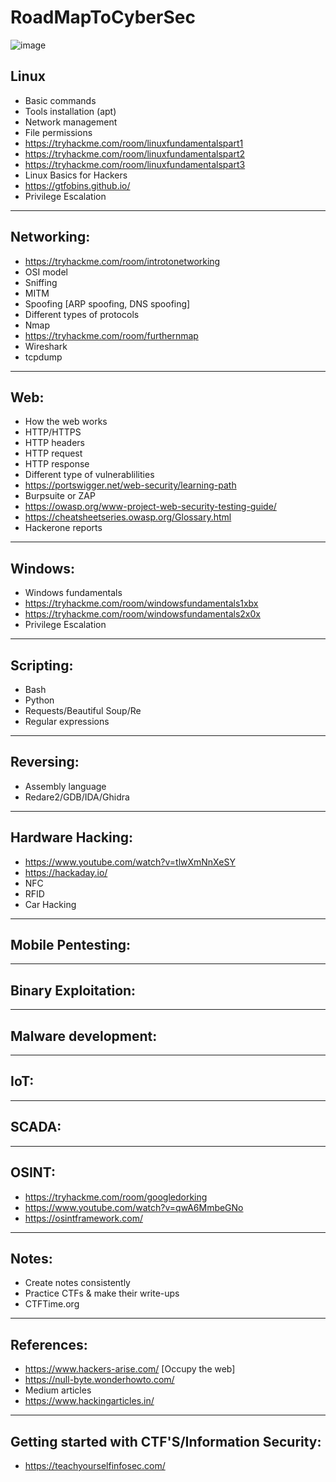 # RoadMapToCyberSec

![image](https://wompampsupport.azureedge.net/fetchimage?siteId=7575&v=2&jpgQuality=100&width=700&url=https%3A%2F%2Fi.kym-cdn.com%2Fentries%2Ficons%2Foriginal%2F000%2F021%2F807%2Fig9OoyenpxqdCQyABmOQBZDI0duHk2QZZmWg2Hxd4ro.jpg)

## Linux
   * Basic commands
   * Tools installation (apt)
   * Network management
   * File permissions
   * https://tryhackme.com/room/linuxfundamentalspart1
   * https://tryhackme.com/room/linuxfundamentalspart2
   * https://tryhackme.com/room/linuxfundamentalspart3
   * Linux Basics for Hackers
   * https://gtfobins.github.io/
   * Privilege Escalation
   
---
## Networking:
   * https://tryhackme.com/room/introtonetworking
   * OSI model
   * Sniffing
   * MITM
   * Spoofing [ARP spoofing, DNS spoofing]
   * Different types of protocols
   * Nmap
   * https://tryhackme.com/room/furthernmap
   * Wireshark
   * tcpdump
   
---
## Web:
   * How the web works
   * HTTP/HTTPS
   * HTTP headers
   * HTTP request
   * HTTP response
   * Different type of vulnerablilities
   * https://portswigger.net/web-security/learning-path
   * Burpsuite or ZAP
   * https://owasp.org/www-project-web-security-testing-guide/
   * https://cheatsheetseries.owasp.org/Glossary.html
   * Hackerone reports
   
---   
## Windows:
   * Windows fundamentals
   * https://tryhackme.com/room/windowsfundamentals1xbx
   * https://tryhackme.com/room/windowsfundamentals2x0x
   * Privilege Escalation
   
---    
## Scripting:
   * Bash
   * Python
   * Requests/Beautiful Soup/Re
   * Regular expressions
    
---
## Reversing:
   * Assembly language
   * Redare2/GDB/IDA/Ghidra
   
---
## Hardware Hacking:
   * https://www.youtube.com/watch?v=tlwXmNnXeSY
   * https://hackaday.io/
   * NFC
   * RFID
   * Car Hacking
   
---    
## Mobile Pentesting:

---
## Binary Exploitation:

---
## Malware development:

---    
## IoT:

---
## SCADA:

---
## OSINT:
* https://tryhackme.com/room/googledorking
* https://www.youtube.com/watch?v=qwA6MmbeGNo
* https://osintframework.com/

---
## Notes:
   * Create notes consistently
   * Practice CTFs & make their write-ups
   * CTFTime.org
   
---    
## References:
   * https://www.hackers-arise.com/ [Occupy the web]
   * https://null-byte.wonderhowto.com/
   * Medium articles
   * https://www.hackingarticles.in/
---
## Getting started with CTF'S/Information Security:
   * https://teachyourselfinfosec.com/
